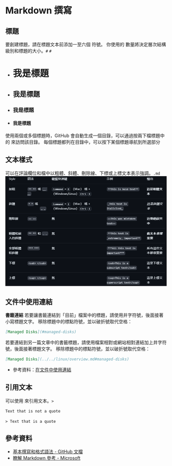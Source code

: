 # Markdown 撰寫

## 標題
要創建標題，請在標題文本前添加一至六個 符號。 你使用的 數量將決定層次結構級別和標題的大小。`#` `#`
 - # 我是標題
 - ## 我是標題
 - ### 我是標題
 - #### 我是標題

使用兩個或多個標題時，GitHub 會自動生成一個目錄，可以通過按兩下檔標題中的 來訪問該目錄。 每個標題都列在目錄中，可以按下某個標題導航到所選部分

## 文本樣式
可以在評論欄位和檔中以粗體、斜體、刪除線、下標或上標文本表示強調。`.md`
![Alt text](./.images/image-2.png)

## 文件中使用連結
**書籤連結**
若要讓書籤連結到「目前」檔案中的標題，請使用井字符號，後面接著小寫標題文字。 移除標題中的標點符號，並以破折號取代空格：

```Markdown
[Managed Disks](#managed-disks)
```
若要連結到另一篇文章中的書籤標題，請使用檔案相對或網站相對連結加上井字符號，後面接著標題文字。 移除標題中的標點符號，並以破折號取代空格：

```Markdown
[Managed Disks](../../linux/overview.md#managed-disks)
```
- 參考資料：[在文件中使用連結](https://learn.microsoft.com/zh-tw/contribute/content/how-to-write-links)

## 引用文本
可以使用 來引用文本。`>`
    
    Text that is not a quote

    > Text that is a quote
    
## 參考資料
- [基本撰寫和格式語法 - GitHub 文檔](https://docs.github.com/zh/get-started/writing-on-github/getting-started-with-writing-and-formatting-on-github/basic-writing-and-formatting-syntax#styling-text)
- [瞭解 Markdown 參考 - Microsoft](https://learn.microsoft.com/zh-tw/contribute/content/markdown-reference)
